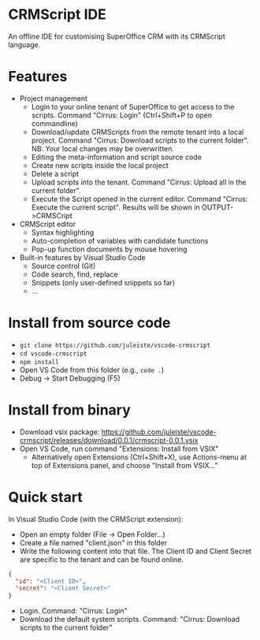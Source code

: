 # CRMScript IDE

An offline IDE for customising SuperOffice CRM with its CRMScript language.

# Features

- Project management
  - Login to your online tenant of SuperOffice to get access to the scripts. Command "Cirrus: Login" (Ctrl+Shift+P to open commandline)
  - Download/update CRMScripts from the remote tenant into a local project. Command "Cirrus: Download scripts to the current folder". NB: Your local changes may be overwritten.
  - Editing the meta-information and script source code
  - Create new scripts inside the local project
  - Delete a script
  - Upload scripts into the tenant. Command "Cirrus: Upload all in the current folder".
  - Execute the Script opened in the current editor. Command "Cirrus: Execute the current script". Results will be shown in OUTPUT->CRMSCript
- CRMScript editor
  - Syntax highlighting
  - Auto-completion of variables with candidate functions
  - Pop-up function documents by mouse hovering
- Built-in features by Visual Studio Code
  - Source control (Git)
  - Code search, find, replace
  - Snippets (only user-defined snippets so far)
  - ...

# Install from source code

- `git clone https://github.com/juleiste/vscode-crmscript`
- `cd vscode-crmscript`
- `npm install`
- Open VS Code from this folder (e.g., `code .`)
- Debug -> Start Debugging (F5)

# Install from binary

- Download vsix package: https://github.com/juleiste/vscode-crmscript/releases/download/0.0.1/crmscript-0.0.1.vsix
- Open VS Code, run command "Extensions: Install from VSIX"
  - Alternatively open Extensions (Ctrl+Shift+X), use Actions-menu at top of Extensions panel, and choose "Install from VSIX..."

# Quick start

In Visual Studio Code (with the CRMScript extension):

- Open an empty folder (File -> Open Folder...)
- Create a file named "client.json" in this folder
- Write the following content into that file. The Client ID and Client Secret are specific to the tenant and can be found online.

```json
{
  "id": "<Client ID>",
  "secret": "<Client Secret>"
}
```

- Login. Command: "Cirrus: Login"
- Download the default system scripts. Command: "Cirrus: Download scripts to the current folder"
